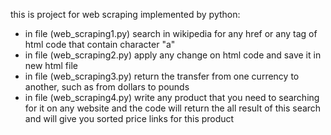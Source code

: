 this is project for web scraping implemented by python:

* in file (web_scraping1.py) search in wikipedia for any href or any tag of html code that contain character "a"
* in file (web_scraping2.py) apply any change on html code and save it in new html file
* in file (web_scraping3.py) return the transfer from one currency to another, such as from dollars to pounds
* in file (web_scraping4.py) write any product that you need to searching for it on any website and the code will return the all result of this search and will give you sorted price links for this product  

